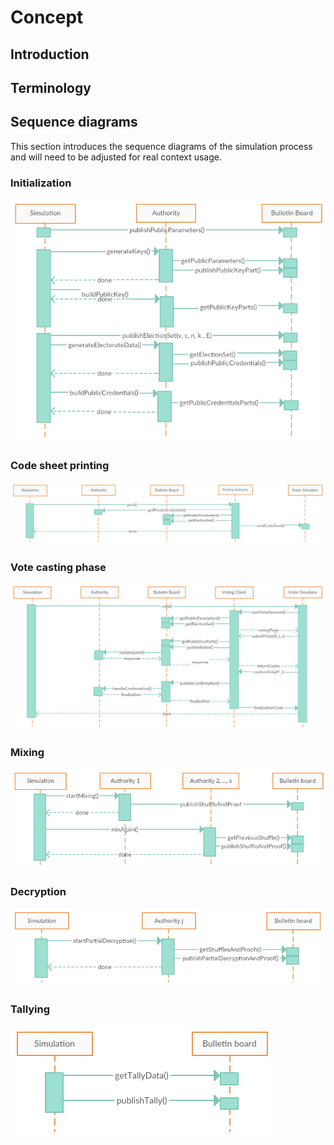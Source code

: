 # Concept

## Introduction



## Terminology

## Sequence diagrams

This section introduces the sequence diagrams of the simulation process and will need to be adjusted for
real context usage.

### Initialization

![Initialization sequence diagram](sequence/Initialization%20-%20sequence%20diagram.png)

### Code sheet printing

![Code sheet printing sequence diagram](sequence/Print%20Code%20Sheets%20-%20sequence%20diagram.png)

### Vote casting phase

![Vote casting sequence diagram](sequence/Voting%20Phase%20-%20sequence%20diagram.png)

### Mixing

![Mixing sequence diagram](sequence/Mixing%20-%20sequence%20diagram.png)

### Decryption

![Decryption sequence diagram](sequence/Decryption%20-%20sequence%20diagram.png)

### Tallying

![Tallying sequence diagram](sequence/Tallying%20-%20sequence%20diagram.png)
